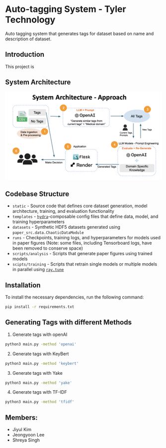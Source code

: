 # Auto-tagging System - Tyler Technology

Auto tagging system that generates tags for dataset based on name and description of dataset.

## Introduction
This project is 

## System Architecture
![Project Screenshot](images/architecture.png)

## Codebase Structure
- `static` - Source code that defines core dataset generation, model architecture, training, and evaluation functionality
- `templates` - [`hydra`](https://hydra.cc/)-composable config files that define data, model, and training hyperparameters
- `datasets` - Synthetic HDF5 datasets generated using `paper_src.data.ChaoticDataModule`
- `runs` - Checkpoints, training logs, and hyperparameters for models used in paper figures (Note: some files, including Tensorboard logs, have been removed to conserve space)
- `scripts/analysis` - Scripts that generate paper figures using trained models
- `scipts/training` - Scripts that retrain single models or multiple models in parallel using [`ray.tune`](https://docs.ray.io/en/latest/tune/index.html)

## Installation

To install the necessary dependencies, run the following command:

```bash
pip install -r requirements.txt
```

## Generating Tags with different Methods
1. Generate tags with openAI
```bash
python3 main.py -method 'openai'
```
2. Generate tags with KeyBert
```bash
python3 main.py -method 'keybert'
```
3. Generate tags with Yake
```bash
python3 main.py -method 'yake'
```
4. Generate tags with TF-IDF
```bash
python3 main.py -method 'tfidf'
```


## Members:
- Jiyul Kim
- Jeongyoon Lee
- Shreya Singh